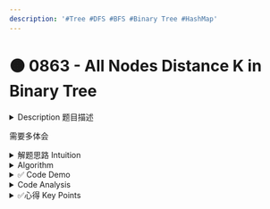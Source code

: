 ```yaml
---
description: '#Tree #DFS #BFS #Binary Tree #HashMap'
---
```


# 🟠 0863 - All Nodes Distance K in Binary Tree

<details>

<summary>Description 题目描述 </summary>

Given the `root` of a binary tree, the value of a target node `target`, and an integer `k`, return _an array of the values of all nodes that have a distance_ `k` _from the target node._

You can return the answer in **any order**.

```sql
Input: root = [3,5,1,6,2,0,8,null,null,7,4], target = 5, K = 2
Output: [7,4,1]

Explanation: 
The nodes that are a distance 2 from the target node (with value 5)
have values 7, 4, and 1.
```

![](<../../.gitbook/assets/image (1) (1).png>)

**Constraints:**

* The number of nodes in the tree is in the range `[1, 500]`.
* `0 <= Node.val <= 500`
* All the values `Node.val` are **unique**.
* `target` is the value of one of the nodes in the tree.
* `0 <= k <= 1000`

</details>

需要多体会

<details>

<summary>解题思路 Intuition </summary>

1. **Understanding the problem**: The first step is understanding the problem. In this case, you're asked to find all nodes that are a certain distance `k` from a target node in a binary tree. This suggests a traversal or search problem, where you're looking to explore the tree in some way.
2. **Knowing your algorithms**: DFS and BFS are two of the most common algorithms used for traversing trees or graphs.&#x20;
   1. DFS explores as far as possible along each branch before backtracking. It's particularly useful when you want to go deep into the tree (for example, finding leaves or paths).&#x20;
   2. BFS explores all the neighbors at the present depth before moving on to nodes at the next depth level. It's especially useful for finding the shortest path or just exploring the immediate neighbors in stages.
3. **Connecting the problem to the algorithms**: <mark style="color:yellow;">**In this problem, you first need to find the target node and then explore all nodes a distance**</mark><mark style="color:yellow;">** **</mark><mark style="color:yellow;">**`k`**</mark><mark style="color:yellow;">** **</mark><mark style="color:yellow;">**away from it.**</mark> This can be thought of as a two-step process:&#x20;
   1. <mark style="color:yellow;">**traverse the tree to find the target node and build a graph**</mark> <mark style="color:red;">DFS can do this efficiently</mark>: DFS is efficient for this task because it explores all the way down each path. In the process of traversing, <mark style="color:blue;">**we're not only just searching for the target node, but also building a graph representation of the tree where each node has a reference to its parent and children.**</mark> This is done by starting from the root node and exploring each node's children (i.e., going deeper into the tree) before backtracking. This depth-first approach is very suitable for this process as we want to ensure we explore every branch of the tree and build complete connections.
   2. <mark style="color:blue;">**once you have the target node, explore all nodes a distance**</mark><mark style="color:blue;">** **</mark><mark style="color:blue;">**`k`**</mark><mark style="color:blue;">** **</mark><mark style="color:blue;">**from it**</mark> <mark style="color:red;">(BFS is perfect for this,</mark> since it explores nodes in stages, "levels" which correspond to distances from the starting node). Once you have found the target node and built the graph, you want to find all nodes that are a distance `k` from the target node. If you think about the problem visually, imagine starting at the target node and drawing rings around it, where each ring represents nodes that are a certain distance away from the target node. <mark style="color:blue;">BFS is perfect for this because it explores all neighbors at the current level before moving on to the next level.</mark> We start the BFS from the target node, and each level of the BFS corresponds to one "ring". When we reach the `k`th level, those nodes are the ones that are at a distance `k` from the target node.
4. **The nature of the tree**: <mark style="color:yellow;">**Binary trees do not have a built-in reference to their parent nodes, only to their children.**</mark> However, in this problem, you need to be able to traverse upwards as well as downwards from the target node. This suggests that you need to convert the tree into a bidirectional graph, which again points to using DFS.

</details>

<details>

<summary>Algorithm </summary>

Combine DFS and BFS

1. **Initial Setup**: \
   \-  a HashMap `nodeMap` to hold each node and its neighbors, \
   \- a List `result` to hold the nodes at distance K, \
   \- a HashSet `visited` to keep track of nodes that have been visited.
2. **Build Node Map**: Call the <mark style="color:yellow;">**`buildNodeMap`**</mark> method with the root node and null as the parent. This method will use <mark style="color:orange;">**DFS**</mark> to traverse the tree and build the node map.
   * If the current node (`child`) is null, return.
     * If `nodeMap` does not contain the current node, add it.
     * If the parent node is not null, add it as a neighbor of the current node, and the current node as a neighbor of the parent.
     * Recursively call **`buildNodeMap`** on the left and right children of the current node.
3. **Breadth-First Search (BFS)**: Call the <mark style="color:yellow;">**findNodesAtDistanceK**</mark> method with the target node and K. This method will perform <mark style="color:orange;">**BFS**</mark> to find all nodes at distance K from the target node.
   * Initialize a queue with the target node and add the target node to the `visited` set.
   * Initialize a **distance** variable to track the current distance from the target node.
   * While the queue is not empty:
     * If the current distance is equal to K, add all nodes in the current level (same distance from the target) to `result` and return.
     * For each node at the current distance:
       * Remove it from the queue.
       * For each unvisited neighbor of this node, add it to the `visited` set and the queue.
     * Increment `distance` by 1.

<mark style="color:yellow;">**Q: why build a node map?**</mark>

* Build the node map used DFS and recursion
* The node map is a hashmap where\
  \-  key: node \
  \- value: a list of its neighbors node.&#x20;
* The neighbors of a node include its parent and children. This makes it easier to traverse the graph in the BFS step,  as each node's neighbors can be quickly looked up in the nodeMap.

```
       3
     /   \
    5     1
  /  \   / \
 6    2 0   8
    /  \
   7    4

Graph (nodeMap):
3: [5, 1]
5: [3, 6, 2]
1: [3, 0, 8]
6: [5]
2: [5, 7, 4]
0: [1]
8: [1]
7: [2]
4: [2]
```

**Step 1: Initialize**

Set up the queue, visited set, and distance. The target node (5) is added to the queue and the visited set.

Queue: \[5]\
Visited: {5}\
Distance: 0

**Step 2: BFS**

Begin the BFS. Since the queue is not empty, enter the while loop. The distance is not yet equal to K (2), so skip the first if statement.

**Step 3: Process Nodes at Distance 0**

Get the size of the queue (1). For each node in the queue, remove it and add its neighbors to the queue if they haven't been visited.

Queue: \[3, 2, 6] (neighbors of 5)\
Visited: {5, 3, 2, 6}\
Distance: 1

**Step 4: Process Nodes at Distance 1**

Increment distance. The distance is not yet equal to K, so continue processing nodes. Get the size of the queue (2). For each node in the queue, remove it and add its neighbors to the queue if they haven't been visited.

Queue: \[1, 4, 7] \
Visited: {5, 3, 2, 6, 1, 4, 7}\
Distance: 2

**Step 5: Process Nodes at Distance 2**

Increment distance. The distance is now equal to K. For each node in the queue, remove it and add its value to the result list.

Queue: \[]\
Visited: {5, 3, 2, 6, 1, 4, 7}\
Result: \[1, 4, 7]\
Distance: 2

</details>

<details>

<summary>✅ Code Demo </summary>

```java
class Solution {
    Map<TreeNode, List<TreeNode>> nodeMap = new HashMap<>();
    List<Integer> resultList = new ArrayList<>();
    Set<TreeNode> visitedNodes = new HashSet<>();
        
    public List<Integer> distanceK(TreeNode root, TreeNode target, int k) {
        buildNodeMap(null, root);
        findNodesAtDistanceK(target, K);
        return result;
    }
    
    // Helper method: build and update nodeMap using recursion and dfs
    // where the key is the node itself, the value is a list of the node's neighbor nodes
    // Params: parent -> the parent of the node
    private void buildNodeMap(TreeNode parent, TreeNode child) {
        if (child == null)  return;
        if (!nodeMap.containsKey(child)) {
            nodeMap.put(child, new ArrayList<>());
            if (parent != null) {
                nodeMap.get(child).add(parent); // add to both list
                nodeMap.get(parent).add(child);  // child and parent are both not null
            }
            buildNodeMap(child, child.left);
            buildNodeMap(child, child.right);
        }
    }
    
    // helper method to use bfs to find and update the resultList
    // which include all the node's value around taget with distance k
    private void findNodesAtDistanceK(TreeNode target, int k) {
        Queue<TreeNode> queue = new LinkedList<>();
        queue.add(target);
        visitedNodes.add(target);
        int distance = 0;
        
        while (!queue.isEmpty()) {
            int size = queue.size();
            if (distance == k) {
                for (int i = 0; i < size; i++) {
                    TreeNode node = queue.poll();
                    resultList.add(node);
                }
                return;
            }
            
            for (int i = 0; i < size; i++) {
                TreeNode node = queue.poll();
                for (TreeNode neighbor : nodeMap.get(node)) {
                    if (!visited.contains(neighbor)) {
                        visited.add(neighbor);
                        queue.add(neighbor);
                    }
                }
            }
            distance++;
        }
    }
    
    
}
```

with comments:

```java
class Solution {
    // nodeMap stores each node and its neighbors (both parent and children)
    Map<TreeNode, List<TreeNode>> nodeMap = new HashMap<>();

    // resultList will store all nodes at distance K from the target node
    List<Integer> resultList = new ArrayList<>();

    // visitedNodes helps to avoid processing the same node twice
    Set<TreeNode> visitedNodes = new HashSet<>();
        
    public List<Integer> distanceK(TreeNode root, TreeNode target, int k) {
        // DFS to build nodeMap
        buildNodeMap(null, root);
        
        // BFS to find all nodes at distance K from target and store their values in resultList
        findNodesAtDistanceK(target, k);
        
        return resultList;
    }
    
    // DFS traversal to build nodeMap
    private void buildNodeMap(TreeNode parent, TreeNode child) {
        if (child == null) return;
        if (!nodeMap.containsKey(child)) {
            // initialize the list of neighbors for the child node
            nodeMap.put(child, new ArrayList<>());
            
            if (parent != null) {
                // add parent to the child's neighbor list and vice versa
                nodeMap.get(child).add(parent);
                nodeMap.get(parent).add(child);
            }
            
            // recursive calls to process the left and right children
            buildNodeMap(child, child.left);
            buildNodeMap(child, child.right);
        }
    }
    
    // BFS traversal to find all nodes at distance K from the target node
    private void findNodesAtDistanceK(TreeNode target, int k) {
        Queue<TreeNode> queue = new LinkedList<>();
        queue.add(target);
        visitedNodes.add(target);
        int distance = 0;
        
        while (!queue.isEmpty()) {
            int size = queue.size();
            if (distance == k) {
                // we've reached the nodes at distance K, so add them to the result list
                for (int i = 0; i < size; i++) {
                    TreeNode node = queue.poll();
                    resultList.add(node.val);
                }
                return;
            }
            
            // for all other nodes at the current distance, add their unvisited neighbors to the queue
            for (int i = 0; i < size; i++) {
                TreeNode node = queue.poll();
                for (TreeNode neighbor : nodeMap.get(node)) {
                    if (!visitedNodes.contains(neighbor)) {
                        visitedNodes.add(neighbor);
                        queue.add(neighbor);
                    }
                }
            }
            // increment the distance as we're moving to the next level in the BFS
            distance++;
        }
    }
}
```

</details>

<details>

<summary>Code Analysis</summary>



</details>

<details>

<summary>✅心得 Key Points</summary>

1. 需要多体会
2. 很多地方是自己想不到的，比如结合bfs和dfs，比如建立visited set, 比如建立hashmap to build a nodeMap
3. bfs + dfs + hashMap + recursion + hashSet&#x20;

</details>
